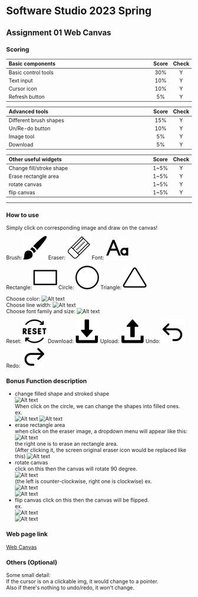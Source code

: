 # Software Studio 2023 Spring
## Assignment 01 Web Canvas


### Scoring

| **Basic components**                             | **Score** | **Check** |
| :----------------------------------------------- | :-------: | :-------: |
| Basic control tools                              | 30%       | Y         |
| Text input                                       | 10%       | Y         |
| Cursor icon                                      | 10%       | Y         |
| Refresh button                                   | 5%        | Y         |

| **Advanced tools**                               | **Score** | **Check** |
| :----------------------------------------------- | :-------: | :-------: |
| Different brush shapes                           | 15%       | Y         |
| Un/Re-do button                                  | 10%       | Y         |
| Image tool                                       | 5%        | Y         |
| Download                                         | 5%        | Y         |

| **Other useful widgets**                         | **Score** | **Check** |
| :----------------------------------------------- | :-------: | :-------: |
| Change fill/stroke shape                         | 1~5%     | Y         |
| Erase rectangle area                             | 1~5%     | Y         |
| rotate canvas                                    | 1~5%     | Y         |
| flip canvas                                      | 1~5%     | Y         |


---

### How to use 
Simply click on corresponding image and draw on the canvas!

Brush:
![](./img/brush2.png)
Eraser:
![](./img/eraser2.png)
Font:
![](./img/font2.png)

Rectangle:
![](./img/rectangle2.png)
Circle:
![](./img/circle2.png)
Triangle:
![](./img/triangle2.png)

Choose color:
![Alt text](image-1.png)  
Choose line width:
![Alt text](image-2.png)  
Choose font family and size:
![Alt text](image.png)

Reset:
![](./img/reset.png)
Download:
![](./img/download.png)
Upload:
![](./img/upload.png)
Undo:
![](./img/undo.png)
Redo:
![](./img/redo.png)




### Bonus Function description

* change filled shape and stroked shape  
    ![Alt text](image-4.png)  
    When click on the circle, we can change the shapes into filled ones.  
    ex.  
    ![Alt text](image-5.png)
    ![Alt text](image-6.png)
* erase rectangle area  
    when click on the eraser image, a dropdown menu will appear like this:  
    ![Alt text](image-7.png)  
    the right one is to erase an rectangle area.   
    (After clicking it, the screen original eraser icon would be replaced like this)
    ![Alt text](image-8.png)
* rotate canvas  
    click on this then the canvas will rotate 90 degree.    
    ![Alt text](image-9.png)  
    (the left is counter-clockwise, right one is clockwise)
    ex.  
    ![Alt text](image-10.png)  
    ![Alt text](image-12.png)
* flip canvas
    click on this then the canvas will be flipped.    
    ex.  
    ![Alt text](image-10.png)  
    ![Alt text](image-11.png)




### Web page link

[Web Canvas](https://web-canvas-afb02.web.app/)

### Others (Optional)
Some small detail:  
If the cursor is on a clickable img, it would change to a pointer.  
Also if there's nothing to undo/redo, it won't change.

<style>
table th{
    width: 100%;
}
</style>
